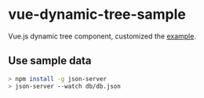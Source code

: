 # vue-dynamic-tree-sample

Vue.js dynamic tree component, customized the [example](https://jp.vuejs.org/v2/examples/tree-view.html).

## Use sample data

```sh
> npm install -g json-server
> json-server --watch db/db.json
```
